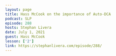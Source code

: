 ```yaml
---
layout: page
title: Hass McCook on the importance of Auto-DCA
podcast: SLP
episode: 288
hosts: Stephan Livera
date: July 1, 2021
guest: Hass McCook
lesson: ['2']
link: https://stephanlivera.com/episode/288/
---
```

